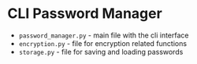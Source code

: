 # CLI Password Manager

- `password_manager.py` - main file with the cli interface
- `encryption.py` - file for encryption related functions
- `storage.py` - file for saving and loading passwords